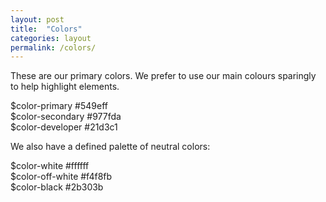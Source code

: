 ```yaml
---
layout: post
title:  "Colors"
categories: layout
permalink: /colors/
---
```


These are our primary colors. We prefer to use our main colours sparingly to help highlight elements.

<div class="grid grid--collapse">
  <div class="grid__small-12 grid__medium-4 grid__columns">
    <div class="color-block cb-primary">
      <span>$color-primary</span>
      <span>#549eff</span>
    </div>
  </div>
  <div class="grid__small-12 grid__medium-4 grid__columns">
    <div class="color-block cb-secondary">
      <span>$color-secondary</span>
      <span>#977fda</span>
    </div>
  </div>
  <div class="grid__small-12 grid__medium-4 grid__columns">
    <div class="color-block cb-developer">
      <span>$color-developer</span>
      <span>#21d3c1</span>
    </div>
  </div>
</div>

We also have a defined palette of neutral colors:

<div class="grid grid--collapse">
  <div class="grid__small-12 grid__medium-4 grid__columns">
    <div class="color-block cb-white">
      <span>$color-white</span>
      <span>#ffffff</span>
    </div>
  </div>
  <div class="grid__small-12 grid__medium-4 grid__columns">
     <div class="color-block cb-off-white">
      <span>$color-off-white</span>
      <span>#f4f8fb</span>
    </div>
  </div>
  <div class="grid__small-12 grid__medium-4 grid__columns">
     <div class="color-block cb-black">
      <span>$color-black</span>
      <span>#2b303b</span>
    </div>
  </div>
</div>
